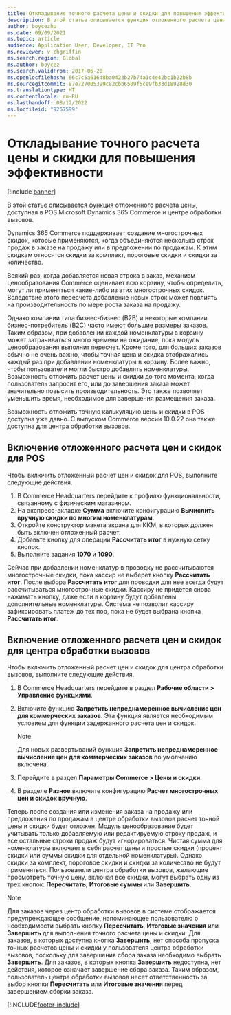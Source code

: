 ```yaml
---
title: Откладывание точного расчета цены и скидки для повышения эффективности
description: В этой статье описывается функция отложенного расчета цены, доступная в POS Microsoft Dynamics 365 Commerce и центре обработки вызовов.
author: boycezhu
ms.date: 09/09/2021
ms.topic: article
audience: Application User, Developer, IT Pro
ms.reviewer: v-chgriffin
ms.search.region: Global
ms.author: boycez
ms.search.validFrom: 2017-06-20
ms.openlocfilehash: 66c7c5a61648ba0423b27b74a1c4e42bc1b22b8b
ms.sourcegitcommit: 87e727005399c82cbb6509f5ce9fb33d18928d30
ms.translationtype: HT
ms.contentlocale: ru-RU
ms.lasthandoff: 08/12/2022
ms.locfileid: "9267599"
---
```

# <a name="delay-exact-price-and-discount-calculation-for-improved-performance"></a>Откладывание точного расчета цены и скидки для повышения эффективности

[!include [banner](includes/banner.md)]

В этой статье описывается функция отложенного расчета цены, доступная в POS Microsoft Dynamics 365 Commerce и центре обработки вызовов.

Dynamics 365 Commerce поддерживает создание многострочных скидок, которые применяются, когда объединяются несколько строк продаж в заказе на продажу или в предложении по продажам. К этим скидкам относятся скидки за комплект, пороговые скидки и скидки за количество.

Всякий раз, когда добавляется новая строка в заказ, механизм ценообразования Commerce оценивает всю корзину, чтобы определить, могут ли применяться какие-либо из этих многострочных скидок. Вследствие этого пересчета добавление новых строк может повлиять на производительность по мере роста заказа на продажу.

Однако компании типа бизнес-бизнес (B2B) и некоторые компании бизнес-потребитель (B2C) часто имеют большие размеры заказов. Таким образом, при добавлении каждой номенклатуры в корзину может затрачиваться много времени на ожидание, пока модуль ценообразования выполнит пересчет. Кроме того, для больших заказов обычно не очень важно, чтобы точная цена и скидка отображались каждый раз при добавлении номенклатуры в корзину. Более важно, чтобы пользователи могли быстро добавлять номенклатуры. Возможность отложить расчет цены и скидки до того момента, когда пользователь запросит его, или до завершения заказа может значительно повысить производительность. Это также позволяет уменьшить время, необходимое для завершения размещения заказа.

Возможность отложить точную калькуляцию цены и скидки в POS доступна уже давно. С выпуском Commerce версии 10.0.22 она также доступна для центра обработки вызовов.

## <a name="enable-delayed-price-and-discount-calculation-for-pos"></a>Включение отложенного расчета цен и скидок для POS

Чтобы включить отложенный расчет цен и скидок для POS, выполните следующие действия.

1. В Commerce Headquarters перейдите к профилю функциональности, связанному с физическим магазином.
1. На экспресс-вкладке **Сумма** включите конфигурацию **Вычислить вручную скидки по многим номенклатурам**.
1. Откройте конструктор макета экрана для ККМ, в которых должен быть включен отложенный расчет.
1. Добавьте кнопку для операции **Рассчитать итог** в нужную сетку кнопок.
1. Выполните задания **1070** и **1090**.

Сейчас при добавлении номенклатур в проводку не рассчитываются многострочные скидки, пока кассир не выберет кнопку **Рассчитать итог**. После выбора **Рассчитать итог** для проводки для нее всегда будут рассчитываться многострочные скидки. Кассиру не придется снова нажимать кнопку, даже если в корзину будут добавлены дополнительные номенклатуры. Система не позволит кассиру зафиксировать платеж до тех пор, пока не будет выбрана кнопка **Рассчитать итог**.

## <a name="enable-delayed-price-and-discount-calculation-for-call-center"></a>Включение отложенного расчета цен и скидок для центра обработки вызовов

Чтобы включить отложенный расчет цен и скидок для центра обработки вызовов, выполните следующие действия.

1. В Commerce Headquarters перейдите в раздел **Рабочие области \> Управление функциями**.
1. Включите функцию **Запретить непреднамеренное вычисление цен для коммерческих заказов**. Эта функция является необходимым условием для функции задержанного расчета цен и скидок.

    > [!NOTE]
    > Для новых развертываний функция **Запретить непреднамеренное вычисление цен для коммерческих заказов** по умолчанию включена.

1. Перейдите в раздел **Параметры Commerce \> Цены и скидки**.
1. В разделе **Разное** включите конфигурацию **Расчет многострочных цен и скидок вручную**.

Теперь после создания или изменения заказа на продажу или предложения по продажам в центре обработки вызовов расчет точной цены и скидки будет отложен. Модуль ценообразование будет учитывать только добавляемую или редактируемую строку продаж, и все остальные строки продаж будут игнорироваться. Чистая сумма для номенклатуры включает в себя расчет цены и простые скидки (процент скидки или суммы скидки для отдельной номенклатуры). Однако скидки за комплект, пороговое скидки и скидки за количество не будут применяться. Пользователи центра обработки вызовов, желающие просмотреть точную цену, включая все скидки, могут выбрать одну из трех кнопок: **Пересчитать**, **Итоговые суммы** или **Завершить**.

> [!NOTE]
> Для заказов через центр обработки вызовов в системе отображается предупреждающее сообщение, напоминающее пользователю о необходимости выбрать кнопку **Пересчитать**, **Итоговые значения** или **Завершить** для выполнения точного расчета цены и скидки. Для заказов, в которых доступна кнопка **Завершить**, нет способа пропуска точных расчетов цены и скидки у пользователя центра обработки вызовов, поскольку для завершения сбора заказа необходимо выбрать **Завершить**. Для заказов, в которых кнопка **Завершить** недоступна, нет действия, которое означает завершение сбора заказа. Таким образом, пользователь центра обработки вызовов несет ответственность за выбор кнопки **Пересчитать** или **Итоговые значения** перед завершением сборки заказа.

[!INCLUDE[footer-include](../includes/footer-banner.md)]
